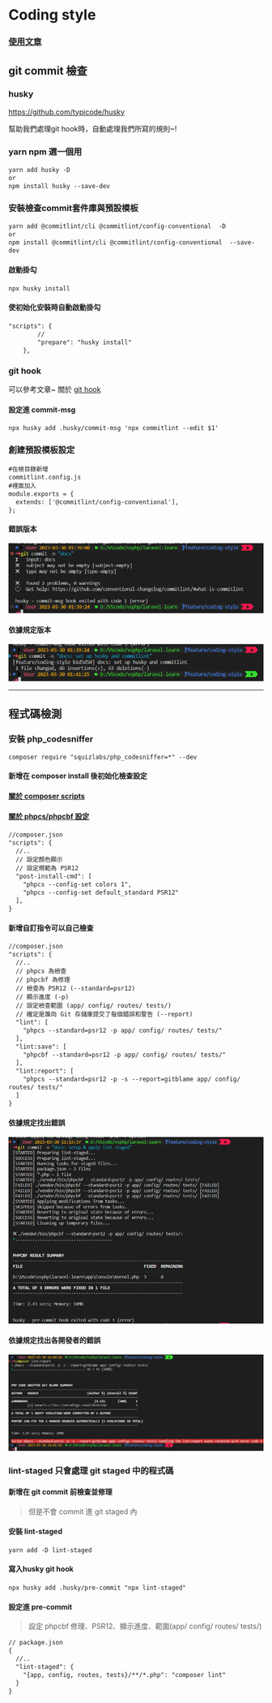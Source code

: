 # Coding style
### [使用文章](https://www.techiediaries.com/git-hooks-husky-commitlint/)

## git commit 檢查
### husky
https://github.com/typicode/husky

幫助我們處理git hook時，自動處理我們所寫的規則~!

### yarn npm 選一個用
```bash=
yarn add husky -D
or
npm install husky --save-dev
```

### 安裝檢查commit套件庫與預設模板
```bash=
yarn add @commitlint/cli @commitlint/config-conventional  -D
or
npm install @commitlint/cli @commitlint/config-conventional  --save-dev
```

#### 啟動掛勾
```bash=
npx husky install
```
#### 使初始化安裝時自動啟動掛勾
```
"scripts": {
        //
        "prepare": "husky install"
    },
```

### git hook
可以參考文章~ 關於 [git hook](https://git-scm.com/book/zh/v2/%E8%87%AA%E5%AE%9A%E4%B9%89-Git-Git-%E9%92%A9%E5%AD%90)

#### 設定進 commit-msg
```bash=
npx husky add .husky/commit-msg 'npx commitlint --edit $1'
```

### 創建預設模板設定
```bash=
#在根目錄新增
commitlint.config.js
#裡面加入
module.exports = {
  extends: ['@commitlint/config-conventional'],
};
```
#### 錯誤版本
![image](/docs/commit-error.png)

#### 依據規定版本
![image](/docs/commit-access.png)

---

## 程式碼檢測


### 安裝 php_codesniffer
```bash=
composer require "squizlabs/php_codesniffer=*" --dev
```
#### 新增在 composer install 後初始化檢查設定
#### [關於 composer scripts](https://docs.phpcomposer.com/articles/scripts.html)
#### [關於 phpcs/phpcbf 設定](https://clouding.city/php/phpcs-phpcbf/)
```bash=
//composer.json
"scripts": {
  //..
  // 設定顏色顯示
  // 設定規範為 PSR12
  "post-install-cmd": [
    "phpcs --config-set colors 1",
    "phpcs --config-set default_standard PSR12"
  ],
}
```

#### 新增自訂指令可以自己檢查
```bash=
//composer.json
"scripts": {
  //..
  // phpcs 為檢查
  // phpcbf 為修理
  // 檢查為 PSR12 (--standard=psr12)
  // 顯示進度 (-p)
  // 設定檢查範圍 (app/ config/ routes/ tests/)
  // 確定是誰向 Git 存儲庫提交了每個錯誤和警告 (--report)
  "lint": [
    "phpcs --standard=psr12 -p app/ config/ routes/ tests/"
  ],
  "lint:save": [
    "phpcbf --standard=psr12 -p app/ config/ routes/ tests/"
  ],
  "lint:report": [
    "phpcs --standard=psr12 -p -s --report=gitblame app/ config/ routes/ tests/"
  ]
}
```

#### 依據規定找出錯誤
![image](/docs/lint-error.png)

#### 依據規定找出各開發者的錯誤
![image](/docs/ci-report.png)

### lint-staged 只會處理 git staged 中的程式碼
#### 新增在 git commit 前檢查並修理
>但是不會 commit 進 git staged 內

#### 安裝 lint-staged
```bash=
yarn add -D lint-staged
```
#### 寫入husky git hook
```bash=
npx husky add .husky/pre-commit "npx lint-staged"
```
#### 設定進 pre-commit
> 設定 phpcbf 修理、PSR12、顯示進度、範圍(app/ config/ routes/ tests/)
```bash=
// package.json
{
  //..
  "lint-staged": {
    "{app, config, routes, tests}/**/*.php": "composer lint"
  }
}
```



